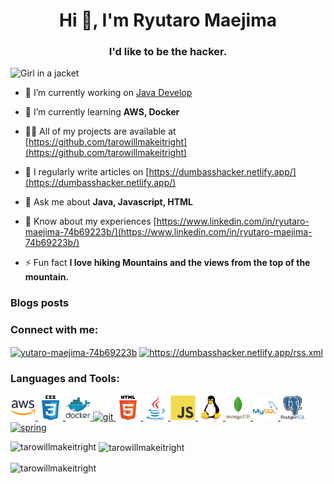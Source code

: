 <h1 align="center">Hi 👋, I'm Ryutaro Maejima</h1>
<h3 align="center">I'd like to be the hacker.</h3>
<img src="https://media1.tenor.com/m/C15tjfXOQXsAAAAC/anime-kimi-no-na-wa.gif" alt="Girl in a jacket" width="500" height="600">

- 🔭 I’m currently working on [Java Develop](#coming_soon)

- 🌱 I’m currently learning **AWS, Docker**

- 👨‍💻 All of my projects are available at [https://github.com/tarowillmakeitright](https://github.com/tarowillmakeitright)

- 📝 I regularly write articles on [https://dumbasshacker.netlify.app/](https://dumbasshacker.netlify.app/)

- 💬 Ask me about **Java, Javascript, HTML**

- 📄 Know about my experiences [https://www.linkedin.com/in/ryutaro-maejima-74b69223b/](https://www.linkedin.com/in/ryutaro-maejima-74b69223b/)

- ⚡ Fun fact **I love hiking Mountains and the views from the top of the mountain.**

### Blogs posts
<!-- BLOG-POST-LIST:START -->
<!-- BLOG-POST-LIST:END -->

<h3 align="left">Connect with me:</h3>
<p align="left">
<a href="https://linkedin.com/in/yutaro-maejima-74b69223b" target="blank"><img align="center" src="https://raw.githubusercontent.com/rahuldkjain/github-profile-readme-generator/master/src/images/icons/Social/linked-in-alt.svg" alt="yutaro-maejima-74b69223b" height="30" width="40" /></a>
<a href="/https://dumbasshacker.netlify.app/rss.xml" target="blank"><img align="center" src="https://raw.githubusercontent.com/rahuldkjain/github-profile-readme-generator/master/src/images/icons/Social/rss.svg" alt="https://dumbasshacker.netlify.app/rss.xml" height="30" width="40" /></a>
</p>

<h3 align="left">Languages and Tools:</h3>
<p align="left"> <a href="https://aws.amazon.com" target="_blank" rel="noreferrer"> <img src="https://raw.githubusercontent.com/devicons/devicon/master/icons/amazonwebservices/amazonwebservices-original-wordmark.svg" alt="aws" width="40" height="40"/> </a> <a href="https://www.w3schools.com/css/" target="_blank" rel="noreferrer"> <img src="https://raw.githubusercontent.com/devicons/devicon/master/icons/css3/css3-original-wordmark.svg" alt="css3" width="40" height="40"/> </a> <a href="https://www.docker.com/" target="_blank" rel="noreferrer"> <img src="https://raw.githubusercontent.com/devicons/devicon/master/icons/docker/docker-original-wordmark.svg" alt="docker" width="40" height="40"/> </a> <a href="https://git-scm.com/" target="_blank" rel="noreferrer"> <img src="https://www.vectorlogo.zone/logos/git-scm/git-scm-icon.svg" alt="git" width="40" height="40"/> </a> <a href="https://www.w3.org/html/" target="_blank" rel="noreferrer"> <img src="https://raw.githubusercontent.com/devicons/devicon/master/icons/html5/html5-original-wordmark.svg" alt="html5" width="40" height="40"/> </a> <a href="https://www.java.com" target="_blank" rel="noreferrer"> <img src="https://raw.githubusercontent.com/devicons/devicon/master/icons/java/java-original.svg" alt="java" width="40" height="40"/> </a> <a href="https://developer.mozilla.org/en-US/docs/Web/JavaScript" target="_blank" rel="noreferrer"> <img src="https://raw.githubusercontent.com/devicons/devicon/master/icons/javascript/javascript-original.svg" alt="javascript" width="40" height="40"/> </a> <a href="https://www.linux.org/" target="_blank" rel="noreferrer"> <img src="https://raw.githubusercontent.com/devicons/devicon/master/icons/linux/linux-original.svg" alt="linux" width="40" height="40"/> </a> <a href="https://www.mongodb.com/" target="_blank" rel="noreferrer"> <img src="https://raw.githubusercontent.com/devicons/devicon/master/icons/mongodb/mongodb-original-wordmark.svg" alt="mongodb" width="40" height="40"/> </a> <a href="https://www.mysql.com/" target="_blank" rel="noreferrer"> <img src="https://raw.githubusercontent.com/devicons/devicon/master/icons/mysql/mysql-original-wordmark.svg" alt="mysql" width="40" height="40"/> </a> <a href="https://www.postgresql.org" target="_blank" rel="noreferrer"> <img src="https://raw.githubusercontent.com/devicons/devicon/master/icons/postgresql/postgresql-original-wordmark.svg" alt="postgresql" width="40" height="40"/> </a> <a href="https://spring.io/" target="_blank" rel="noreferrer"> <img src="https://www.vectorlogo.zone/logos/springio/springio-icon.svg" alt="spring" width="40" height="40"/> </a> </p>

<p><img align="left" src="https://github-readme-stats.vercel.app/api/top-langs?username=tarowillmakeitright&show_icons=true&locale=en&layout=compact" alt="tarowillmakeitright" /></p>

<p>&nbsp;<img align="center" src="https://github-readme-stats.vercel.app/api?username=tarowillmakeitright&show_icons=true&locale=en" alt="tarowillmakeitright" /></p>

<p><img align="center" src="https://github-readme-streak-stats.herokuapp.com/?user=tarowillmakeitright&" alt="tarowillmakeitright" /></p>

